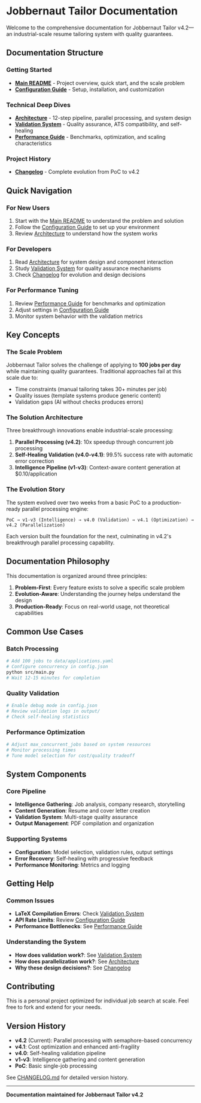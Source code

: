 # Jobbernaut Tailor Documentation

Welcome to the comprehensive documentation for Jobbernaut Tailor v4.2—an industrial-scale resume tailoring system with quality guarantees.

## Documentation Structure

### Getting Started
- **[Main README](../README.md)** - Project overview, quick start, and the scale problem
- **[Configuration Guide](CONFIGURATION.md)** - Setup, installation, and customization

### Technical Deep Dives
- **[Architecture](ARCHITECTURE.md)** - 12-step pipeline, parallel processing, and system design
- **[Validation System](VALIDATION.md)** - Quality assurance, ATS compatibility, and self-healing
- **[Performance Guide](PERFORMANCE.md)** - Benchmarks, optimization, and scaling characteristics

### Project History
- **[Changelog](CHANGELOG.md)** - Complete evolution from PoC to v4.2

## Quick Navigation

### For New Users
1. Start with the [Main README](../README.md) to understand the problem and solution
2. Follow the [Configuration Guide](CONFIGURATION.md) to set up your environment
3. Review [Architecture](ARCHITECTURE.md) to understand how the system works

### For Developers
1. Read [Architecture](ARCHITECTURE.md) for system design and component interaction
2. Study [Validation System](VALIDATION.md) for quality assurance mechanisms
3. Check [Changelog](CHANGELOG.md) for evolution and design decisions

### For Performance Tuning
1. Review [Performance Guide](PERFORMANCE.md) for benchmarks and optimization
2. Adjust settings in [Configuration Guide](CONFIGURATION.md)
3. Monitor system behavior with the validation metrics

## Key Concepts

### The Scale Problem
Jobbernaut Tailor solves the challenge of applying to **100 jobs per day** while maintaining quality guarantees. Traditional approaches fail at this scale due to:
- Time constraints (manual tailoring takes 30+ minutes per job)
- Quality issues (template systems produce generic content)
- Validation gaps (AI without checks produces errors)

### The Solution Architecture
Three breakthrough innovations enable industrial-scale processing:

1. **Parallel Processing (v4.2)**: 10x speedup through concurrent job processing
2. **Self-Healing Validation (v4.0-v4.1)**: 99.5% success rate with automatic error correction
3. **Intelligence Pipeline (v1-v3)**: Context-aware content generation at $0.10/application

### The Evolution Story
The system evolved over two weeks from a basic PoC to a production-ready parallel processing engine:

```
PoC → v1-v3 (Intelligence) → v4.0 (Validation) → v4.1 (Optimization) → v4.2 (Parallelization)
```

Each version built the foundation for the next, culminating in v4.2's breakthrough parallel processing capability.

## Documentation Philosophy

This documentation is organized around three principles:

1. **Problem-First**: Every feature exists to solve a specific scale problem
2. **Evolution-Aware**: Understanding the journey helps understand the design
3. **Production-Ready**: Focus on real-world usage, not theoretical capabilities

## Common Use Cases

### Batch Processing
```bash
# Add 100 jobs to data/applications.yaml
# Configure concurrency in config.json
python src/main.py
# Wait 12-15 minutes for completion
```

### Quality Validation
```bash
# Enable debug mode in config.json
# Review validation logs in output/
# Check self-healing statistics
```

### Performance Optimization
```bash
# Adjust max_concurrent_jobs based on system resources
# Monitor processing times
# Tune model selection for cost/quality tradeoff
```

## System Components

### Core Pipeline
- **Intelligence Gathering**: Job analysis, company research, storytelling
- **Content Generation**: Resume and cover letter creation
- **Validation System**: Multi-stage quality assurance
- **Output Management**: PDF compilation and organization

### Supporting Systems
- **Configuration**: Model selection, validation rules, output settings
- **Error Recovery**: Self-healing with progressive feedback
- **Performance Monitoring**: Metrics and logging

## Getting Help

### Common Issues
- **LaTeX Compilation Errors**: Check [Validation System](VALIDATION.md)
- **API Rate Limits**: Review [Configuration Guide](CONFIGURATION.md)
- **Performance Bottlenecks**: See [Performance Guide](PERFORMANCE.md)

### Understanding the System
- **How does validation work?**: See [Validation System](VALIDATION.md)
- **How does parallelization work?**: See [Architecture](ARCHITECTURE.md)
- **Why these design decisions?**: See [Changelog](CHANGELOG.md)

## Contributing

This is a personal project optimized for individual job search at scale. Feel free to fork and extend for your needs.

## Version History

- **v4.2** (Current): Parallel processing with semaphore-based concurrency
- **v4.1**: Cost optimization and enhanced anti-fragility
- **v4.0**: Self-healing validation pipeline
- **v1-v3**: Intelligence gathering and content generation
- **PoC**: Basic single-job processing

See [CHANGELOG.md](CHANGELOG.md) for detailed version history.

---

**Documentation maintained for Jobbernaut Tailor v4.2**
